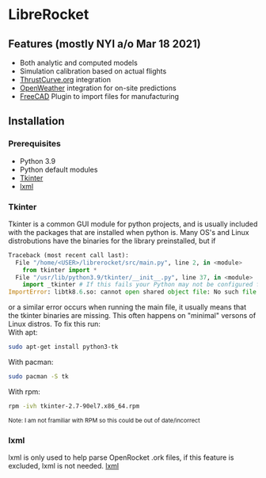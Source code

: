 # LibreRocket
## Features (mostly NYI a/o Mar 18 2021)
 - Both analytic and computed models
 - Simulation calibration based on actual flights
 - [ThrustCurve.org](https://www.thrustcurve.org) integration
 - [OpenWeather](https://openweathermap.org/api) integration for on-site predictions
 - [FreeCAD](https://github.com/FreeCAD/FreeCAD) Plugin to import files for manufacturing
## Installation
### Prerequisites 
 - Python 3.9
 - Python default modules
 - [Tkinter](#Tkinter)
 - [lxml](#lxml)
### Tkinter
Tkinter is a common GUI module for python projects, and is usually included with the packages that are installed when python is. Many OS's and Linux distrobutions have the binaries for the library preinstalled, but if
~~~python
Traceback (most recent call last):
  File "/home/<USER>/librerocket/src/main.py", line 2, in <module>
    from tkinter import *
  File "/usr/lib/python3.9/tkinter/__init__.py", line 37, in <module>
    import _tkinter # If this fails your Python may not be configured for Tk
ImportError: libtk8.6.so: cannot open shared object file: No such file or directory
~~~
or a similar error occurs when running the main file, it usually means that the tkinter binaries are missing. This often happens on "minimal" versons of Linux distros. To fix this run:<br>
With apt:
~~~sh
sudo apt-get install python3-tk
~~~
With pacman:
~~~sh
sudo pacman -S tk
~~~
With rpm:
~~~sh
rpm -ivh tkinter-2.7-90el7.x86_64.rpm
~~~
<sup>Note: I am not framiliar with RPM so this could be out of date/incorrect</sup>

### lxml
lxml is only used to help parse OpenRocket .ork files, if this feature is excluded, lxml is not needed.
[lxml](https://lxml.de)
